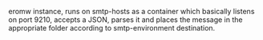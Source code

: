 eromw instance, runs on smtp-hosts as a container which basically listens on port 9210, accepts a JSON, parses it and places the message in the appropriate folder according to smtp-environment destination.